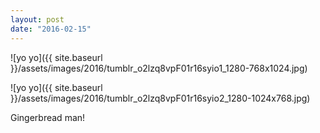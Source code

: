 ```yaml
---
layout: post
date: "2016-02-15"
---
```


![yo yo]({{ site.baseurl }}/assets/images/2016/tumblr_o2lzq8vpF01r16syio1_1280-768x1024.jpg)

![yo yo]({{ site.baseurl }}/assets/images/2016/tumblr_o2lzq8vpF01r16syio2_1280-1024x768.jpg)

Gingerbread man!
